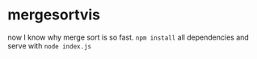 # mergesortvis

now I know why merge sort is so fast. `npm install` all dependencies and serve with `node index.js`
